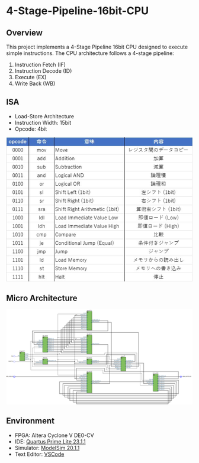 # 4-Stage-Pipeline-16bit-CPU

## Overview

This project implements a 4-Stage Pipeline 16bit CPU designed to execute simple instructions. The CPU architecture follows a 4-stage pipeline:  

1. Instruction Fetch (IF)
2. Instruction Decode (ID)
3. Execute (EX)
4. Write Back (WB)

## ISA

- Load-Store Architecture
- Instruction Width: 15bit  
- Opcode: 4bit
<img src = "https://github.com/nk12U/4-Stage-Pipeline-16bit-CPU/blob/main/img/ISA.jpg"> 

## Micro Architecture

<img src = "https://github.com/nk12U/4-Stage-Pipeline-16bit-CPU/blob/main/img/chapter7.png"> 

## Environment

- FPGA: Altera Cyclone V DE0-CV
- IDE: [Quartus Prime Lite 23.1.1](https://www.intel.com/content/www/us/en/software-kit/825278/intel-quartus-prime-lite-edition-design-software-version-23-1-1-for-windows.html)
- Simulator: [ModelSim 20.1.1](https://www.intel.com/content/www/us/en/software-kit/660907/intel-quartus-prime-lite-edition-design-software-version-20-1-1-for-windows.html)
- Text Editor: [VSCode](https://code.visualstudio.com/)
